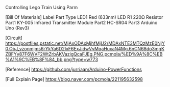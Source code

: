 
Controlling Lego Train Using Parm

[Bill Of Materials]
Label	Part Type
LED1	Red (633nm) LED
R1	220Ω Resistor
Part1	KY-005 Infrared Transmitter Module
Part2	HC-SR04
Part3	Arduino Uno (Rev3)


[Circuit]
https://postfiles.pstatic.net/MjAxODAxMjhfMjU2/MDAxNTE3MTQzMzE0NjY0.ObJ_yzonmjms6rYkYa6D2IxF6ExJidwVvMqaHuxaN4Mg.6nCN68do3mgKZBFYy87F6WVF2WtZrbAKVazigQcaFJEg.PNG.pcmola/%ED%9A%8C%EB%A1%9C%EB%8F%84_bb.png?type=w773




[Reference]
https://github.com/jurriaan/Arduino-PowerFunctions


[Full Explain Page]
https://blog.naver.com/pcmola/221195632598
